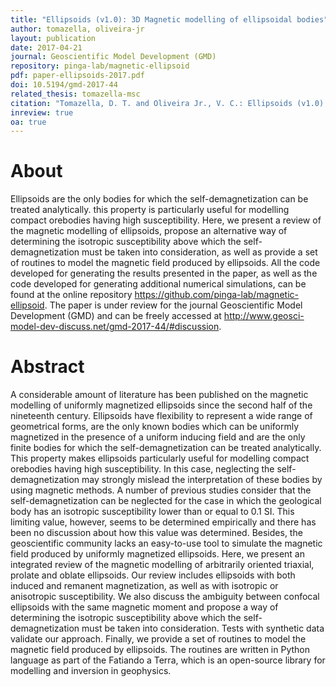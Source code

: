 ```yaml
---
title: "Ellipsoids (v1.0): 3D Magnetic modelling of ellipsoidal bodies"
author: tomazella, oliveira-jr
layout: publication
date: 2017-04-21
journal: Geoscientific Model Development (GMD)
repository: pinga-lab/magnetic-ellipsoid
pdf: paper-ellipsoids-2017.pdf
doi: 10.5194/gmd-2017-44
related_thesis: tomazella-msc
citation: "Tomazella, D. T. and Oliveira Jr., V. C.: Ellipsoids (v1.0): 3D Magnetic modelling of ellipsoidal bodies, Geosci. Model Dev. Discuss., https://doi.org/10.5194/gmd-2017-44, in review, 2017."
inreview: true
oa: true
---
```


# About

Ellipsoids are the only bodies for which the self-demagnetization can be
treated analytically. this property is particularly useful for modelling
compact orebodies having high susceptibility. Here, we present a review
of the magnetic modelling of ellipsoids, propose an alternative way of
determining the isotropic susceptibility above which the self-demagnetization
must be taken into consideration, as well as provide a set of routines to model
the magnetic field produced by ellipsoids.
All the code developed for generating the results presented in the paper,
as well as the code developed for generating additional numerical simulations,
can be found at the online repository https://github.com/pinga-lab/magnetic-ellipsoid.
The paper is under review for the journal Geoscientific Model Development (GMD) and
can be freely accessed at http://www.geosci-model-dev-discuss.net/gmd-2017-44/#discussion.


# Abstract

A considerable amount of literature has been published on the magnetic
modelling of uniformly magnetized ellipsoids since the second half of
the nineteenth century. Ellipsoids have flexibility to represent a wide
range of geometrical forms, are the only known bodies which can be
uniformly magnetized in the presence of a uniform inducing field and
are the only finite bodies for which the self-demagnetization can be treated
analytically. This property makes ellipsoids particularly useful for
modelling compact orebodies having high susceptibility. In this case,
neglecting the self-demagnetization may strongly mislead the interpretation
of these bodies by using magnetic methods. A number of previous studies
consider that the self-demagnetization can be neglected for the case in
which the geological body has an isotropic susceptibility lower than or
equal to 0.1 SI. This limiting value, however, seems to be determined
empirically and there has been no discussion about how this value was
determined. Besides, the geoscientific community lacks an easy-to-use
tool to simulate the magnetic field produced by uniformly magnetized
ellipsoids. Here, we present an integrated review of the magnetic
modelling of arbitrarily oriented triaxial, prolate and oblate
ellipsoids. Our review includes ellipsoids with both induced and
remanent magnetization, as well as with isotropic or anisotropic
susceptibility. We also discuss the ambiguity between confocal ellipsoids
with the same magnetic moment and propose a
way of determining the isotropic susceptibility above which the
self-demagnetization must be taken into consideration. Tests with
synthetic data validate our approach. Finally, we provide a set
of routines to model the magnetic field produced
by ellipsoids. The routines are written in Python language as
part of the Fatiando a Terra, which is an open-source library
for modelling and inversion in geophysics.
